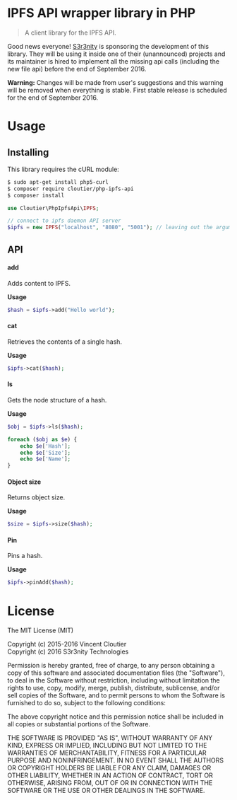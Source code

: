 IPFS API wrapper library in PHP
======================================

> A client library for the IPFS API.

Good news everyone! [S3r3nity](http://www.s3r3nity.com/) is sponsoring the development of this library.
They will be using it inside one of their (unannounced) projects and its maintainer is hired
to implement all the missing api calls (including the new file api) before the end of September 2016.

**Warning:** Changes will be made from user's suggestions and this warning will be removed when everything is stable.
First stable release is scheduled for the end of September 2016.

# Usage

## Installing 

This library requires the cURL module:

```bash
$ sudo apt-get install php5-curl
$ composer require cloutier/php-ipfs-api
$ composer install
```

```PHP
use Cloutier\PhpIpfsApi\IPFS;

// connect to ipfs daemon API server
$ipfs = new IPFS("localhost", "8080", "5001"); // leaving out the arguments will default to these values
```



## API


#### add

Adds content to IPFS. 

**Usage**
```PHP
$hash = $ipfs->add("Hello world");
```



#### cat

Retrieves the contents of a single hash.

**Usage**
```PHP
$ipfs->cat($hash);
```

#### ls
Gets the node structure of a hash.

**Usage**
```PHP
$obj = $ipfs->ls($hash);

foreach ($obj as $e) {
	echo $e['Hash'];
	echo $e['Size'];
	echo $e['Name'];
}
```


#### Object size

Returns object size.

**Usage**
```PHP
$size = $ipfs->size($hash);
```

#### Pin

Pins a hash.

**Usage**
```PHP
$ipfs->pinAdd($hash);
```

# License 

The MIT License (MIT)

Copyright (c) 2015-2016 Vincent Cloutier  
Copyright (c) 2016 S3r3nity Technologies 

Permission is hereby granted, free of charge, to any person obtaining a copy of this software and associated documentation files (the "Software"), to deal in the Software without restriction, including without limitation the rights to use, copy, modify, merge, publish, distribute, sublicense, and/or sell copies of the Software, and to permit persons to whom the Software is furnished to do so, subject to the following conditions:

The above copyright notice and this permission notice shall be included in all copies or substantial portions of the Software.

THE SOFTWARE IS PROVIDED "AS IS", WITHOUT WARRANTY OF ANY KIND, EXPRESS OR IMPLIED, INCLUDING BUT NOT LIMITED TO THE WARRANTIES OF MERCHANTABILITY, FITNESS FOR A PARTICULAR PURPOSE AND NONINFRINGEMENT. IN NO EVENT SHALL THE AUTHORS OR COPYRIGHT HOLDERS BE LIABLE FOR ANY CLAIM, DAMAGES OR OTHER LIABILITY, WHETHER IN AN ACTION OF CONTRACT, TORT OR OTHERWISE, ARISING FROM, OUT OF OR IN CONNECTION WITH THE SOFTWARE OR THE USE OR OTHER DEALINGS IN THE SOFTWARE.
